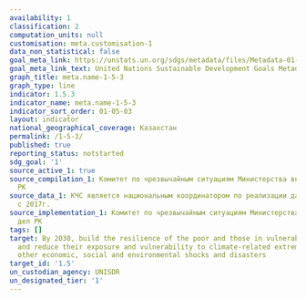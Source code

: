 ```yaml
---
availability: 1
classification: 2
computation_units: null
customisation: meta.customisation-1
data_non_statistical: false
goal_meta_link: https://unstats.un.org/sdgs/metadata/files/Metadata-01-05-03.pdf
goal_meta_link_text: United Nations Sustainable Development Goals Metadata (pdf 894kB)
graph_title: meta.name-1-5-3
graph_type: line
indicator: 1.5.3
indicator_name: meta.name-1-5-3
indicator_sort_order: 01-05-03
layout: indicator
national_geographical_coverage: Казахстан
permalink: /1-5-3/
published: true
reporting_status: notstarted
sdg_goal: '1'
source_active_1: true
source_compilation_1: Комитет по чрезвычайным ситуациям Министерства внутренних дел
  РК
source_data_1: КЧС является национальным координатором по реализации данной программы
  с 2017г.
source_implementation_1: Комитет по чрезвычайным ситуациям Министерства внутренних
  дел РК
tags: []
target: By 2030, build the resilience of the poor and those in vulnerable situations
  and reduce their exposure and vulnerability to climate-related extreme events and
  other economic, social and environmental shocks and disasters
target_id: '1.5'
un_custodian_agency: UNISDR
un_designated_tier: '1'
---
```

